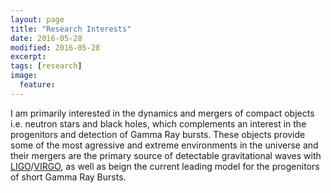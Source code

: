 ```yaml
---
layout: page
title: "Research Interests"
date: 2016-05-28
modified: 2016-05-28
excerpt:
tags: [research]
image:
  feature:
---
```


I am primarily interested in the dynamics and mergers of compact objects i.e. neutron stars and black holes, which complements an interest in the progenitors and detection of Gamma Ray bursts. These objects provide some of the most agressive and extreme environments in the universe and their mergers are the primary source of detectable gravitational waves with [LIGO](https://www.ligo.caltech.edu)/[VIRGO](http://public.virgo-gw.eu/language/en/), as well as beign the current leading model for the progenitors of short Gamma Ray Bursts.





